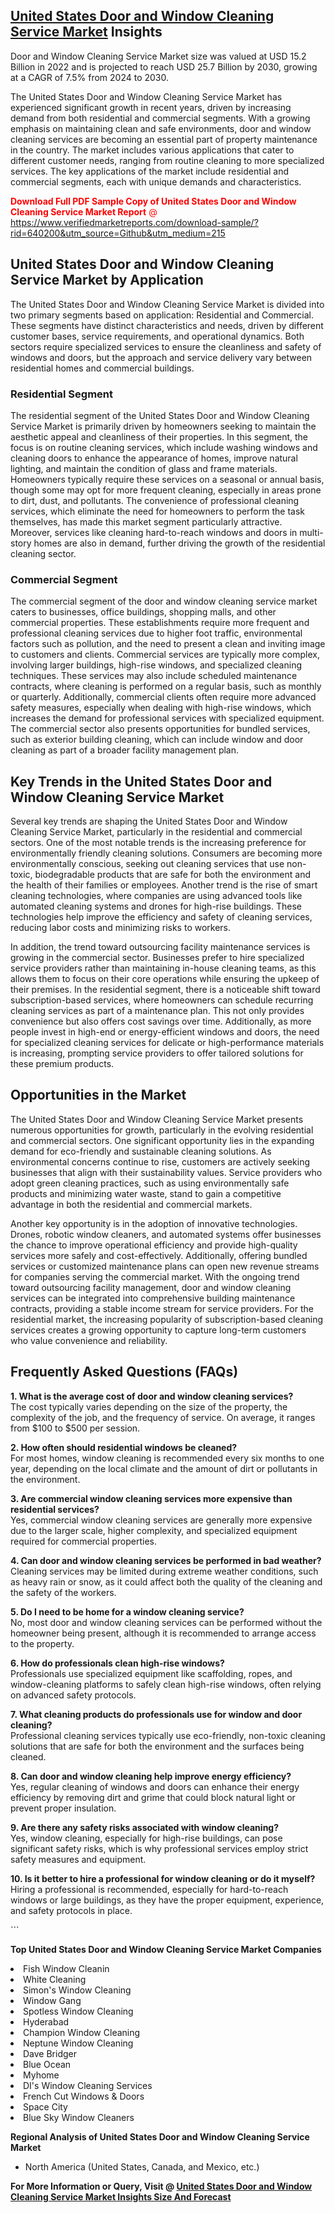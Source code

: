 <h2><a href="https://www.verifiedmarketreports.com/download-sample/?rid=640200&amp;utm_source=Github&amp;utm_medium=215" target="_blank">United States Door and Window Cleaning Service Market</a> Insights</h2><p>Door and Window Cleaning Service Market size was valued at USD 15.2 Billion in 2022 and is projected to reach USD 25.7 Billion by 2030, growing at a CAGR of 7.5% from 2024 to 2030.</p><p><p>The United States Door and Window Cleaning Service Market has experienced significant growth in recent years, driven by increasing demand from both residential and commercial segments. With a growing emphasis on maintaining clean and safe environments, door and window cleaning services are becoming an essential part of property maintenance in the country. The market includes various applications that cater to different customer needs, ranging from routine cleaning to more specialized services. The key applications of the market include residential and commercial segments, each with unique demands and characteristics.</p><p><p><span class=""><span style="color: #ff0000;"><strong>Download Full PDF Sample Copy of United States Door and Window Cleaning Service Market Report</strong> @ </span><a href="https://www.verifiedmarketreports.com/download-sample/?rid=640200&amp;utm_source=Github&amp;utm_medium=215" target="_blank">https://www.verifiedmarketreports.com/download-sample/?rid=640200&amp;utm_source=Github&amp;utm_medium=215</a></span></p></p><h2>United States Door and Window Cleaning Service Market by Application</h2><p>The United States Door and Window Cleaning Service Market is divided into two primary segments based on application: Residential and Commercial. These segments have distinct characteristics and needs, driven by different customer bases, service requirements, and operational dynamics. Both sectors require specialized services to ensure the cleanliness and safety of windows and doors, but the approach and service delivery vary between residential homes and commercial buildings.</p><h3>Residential Segment</h3><p>The residential segment of the United States Door and Window Cleaning Service Market is primarily driven by homeowners seeking to maintain the aesthetic appeal and cleanliness of their properties. In this segment, the focus is on routine cleaning services, which include washing windows and cleaning doors to enhance the appearance of homes, improve natural lighting, and maintain the condition of glass and frame materials. Homeowners typically require these services on a seasonal or annual basis, though some may opt for more frequent cleaning, especially in areas prone to dirt, dust, and pollutants. The convenience of professional cleaning services, which eliminate the need for homeowners to perform the task themselves, has made this market segment particularly attractive. Moreover, services like cleaning hard-to-reach windows and doors in multi-story homes are also in demand, further driving the growth of the residential cleaning sector.</p><h3>Commercial Segment</h3><p>The commercial segment of the door and window cleaning service market caters to businesses, office buildings, shopping malls, and other commercial properties. These establishments require more frequent and professional cleaning services due to higher foot traffic, environmental factors such as pollution, and the need to present a clean and inviting image to customers and clients. Commercial services are typically more complex, involving larger buildings, high-rise windows, and specialized cleaning techniques. These services may also include scheduled maintenance contracts, where cleaning is performed on a regular basis, such as monthly or quarterly. Additionally, commercial clients often require more advanced safety measures, especially when dealing with high-rise windows, which increases the demand for professional services with specialized equipment. The commercial sector also presents opportunities for bundled services, such as exterior building cleaning, which can include window and door cleaning as part of a broader facility management plan.</p><h2>Key Trends in the United States Door and Window Cleaning Service Market</h2><p>Several key trends are shaping the United States Door and Window Cleaning Service Market, particularly in the residential and commercial sectors. One of the most notable trends is the increasing preference for environmentally friendly cleaning solutions. Consumers are becoming more environmentally conscious, seeking out cleaning services that use non-toxic, biodegradable products that are safe for both the environment and the health of their families or employees. Another trend is the rise of smart cleaning technologies, where companies are using advanced tools like automated cleaning systems and drones for high-rise buildings. These technologies help improve the efficiency and safety of cleaning services, reducing labor costs and minimizing risks to workers.</p><p>In addition, the trend toward outsourcing facility maintenance services is growing in the commercial sector. Businesses prefer to hire specialized service providers rather than maintaining in-house cleaning teams, as this allows them to focus on their core operations while ensuring the upkeep of their premises. In the residential segment, there is a noticeable shift toward subscription-based services, where homeowners can schedule recurring cleaning services as part of a maintenance plan. This not only provides convenience but also offers cost savings over time. Additionally, as more people invest in high-end or energy-efficient windows and doors, the need for specialized cleaning services for delicate or high-performance materials is increasing, prompting service providers to offer tailored solutions for these premium products.</p><h2>Opportunities in the Market</h2><p>The United States Door and Window Cleaning Service Market presents numerous opportunities for growth, particularly in the evolving residential and commercial sectors. One significant opportunity lies in the expanding demand for eco-friendly and sustainable cleaning solutions. As environmental concerns continue to rise, customers are actively seeking businesses that align with their sustainability values. Service providers who adopt green cleaning practices, such as using environmentally safe products and minimizing water waste, stand to gain a competitive advantage in both the residential and commercial markets.</p><p>Another key opportunity is in the adoption of innovative technologies. Drones, robotic window cleaners, and automated systems offer businesses the chance to improve operational efficiency and provide high-quality services more safely and cost-effectively. Additionally, offering bundled services or customized maintenance plans can open new revenue streams for companies serving the commercial market. With the ongoing trend toward outsourcing facility management, door and window cleaning services can be integrated into comprehensive building maintenance contracts, providing a stable income stream for service providers. For the residential market, the increasing popularity of subscription-based cleaning services creates a growing opportunity to capture long-term customers who value convenience and reliability.</p><h2>Frequently Asked Questions (FAQs)</h2><p><strong>1. What is the average cost of door and window cleaning services?</strong><br>The cost typically varies depending on the size of the property, the complexity of the job, and the frequency of service. On average, it ranges from $100 to $500 per session.</p><p><strong>2. How often should residential windows be cleaned?</strong><br>For most homes, window cleaning is recommended every six months to one year, depending on the local climate and the amount of dirt or pollutants in the environment.</p><p><strong>3. Are commercial window cleaning services more expensive than residential services?</strong><br>Yes, commercial window cleaning services are generally more expensive due to the larger scale, higher complexity, and specialized equipment required for commercial properties.</p><p><strong>4. Can door and window cleaning services be performed in bad weather?</strong><br>Cleaning services may be limited during extreme weather conditions, such as heavy rain or snow, as it could affect both the quality of the cleaning and the safety of the workers.</p><p><strong>5. Do I need to be home for a window cleaning service?</strong><br>No, most door and window cleaning services can be performed without the homeowner being present, although it is recommended to arrange access to the property.</p><p><strong>6. How do professionals clean high-rise windows?</strong><br>Professionals use specialized equipment like scaffolding, ropes, and window-cleaning platforms to safely clean high-rise windows, often relying on advanced safety protocols.</p><p><strong>7. What cleaning products do professionals use for window and door cleaning?</strong><br>Professional cleaning services typically use eco-friendly, non-toxic cleaning solutions that are safe for both the environment and the surfaces being cleaned.</p><p><strong>8. Can door and window cleaning help improve energy efficiency?</strong><br>Yes, regular cleaning of windows and doors can enhance their energy efficiency by removing dirt and grime that could block natural light or prevent proper insulation.</p><p><strong>9. Are there any safety risks associated with window cleaning?</strong><br>Yes, window cleaning, especially for high-rise buildings, can pose significant safety risks, which is why professional services employ strict safety measures and equipment.</p><p><strong>10. Is it better to hire a professional for window cleaning or do it myself?</strong><br>Hiring a professional is recommended, especially for hard-to-reach windows or large buildings, as they have the proper equipment, experience, and safety protocols in place.</p>```</p><p><strong>Top United States Door and Window Cleaning Service Market Companies</strong></p><div data-test-id=""><p><li>Fish Window Cleanin</li><li> White Cleaning</li><li> Simon's Window Cleaning</li><li> Window Gang</li><li> Spotless Window Cleaning</li><li> Hyderabad</li><li> Champion Window Cleaning</li><li> Neptune Window Cleaning</li><li> Dave Bridger</li><li> Blue Ocean</li><li> Myhome</li><li> DI's Window Cleaning Services</li><li> French Cut Windows & Doors</li><li> Space City</li><li> Blue Sky Window Cleaners</li></p><div><strong>Regional Analysis of&nbsp;United States Door and Window Cleaning Service Market</strong></div><ul><li dir="ltr"><p dir="ltr">North America&nbsp;(United States, Canada, and Mexico, etc.)</p></li></ul><p><strong>For More Information or Query, Visit @&nbsp;</strong><strong><a href="https://www.verifiedmarketreports.com/product/door-and-window-cleaning-service-market/?utm_source=Github&amp;utm_medium=215" target="_blank">United States Door and Window Cleaning Service Market Insights Size And Forecast</a></strong></p></div>
